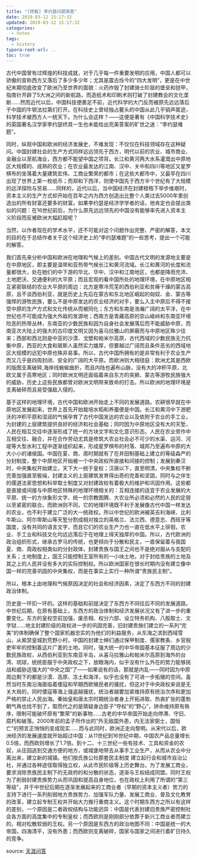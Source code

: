 ```yaml
---
title: "[转载] 李约瑟问题简答"
date: 2019-03-12 15:17:32
updated: 2019-03-12 15:17:32
categories:
  - notes
tags:
  - history
typora-root-url: ..
toc: true
---
```


古代中国曾有过辉煌的科技成就，对于几乎每一件重要发明的应用，中国人都可以骄傲的宣称西方又落后了多少多少年；尤其是震古烁今的“四大发明”，更是在中世纪末期彻底改变了欧洲乃至世界的面貌：火药炸毁了封建骑士阶层的堡垒和铠甲，指南针开辟了5大洲之间的新航路，而造纸术和印刷术则打破了封建教会的文化垄断……然而近代以后，中国科技便裹足不前，近代科学的大门反而被原先远远落后于中国的牛顿法拉第们打开。在科技史上曾经独占鳌头的中国从此几乎销声匿迹，科学技术被西方人一统天下。为什么会这样？——这便是著有《中国科学技术史》的英国著名汉学家李约瑟终其一生也未能给出完美答案的旷世之迷：“李约瑟难题”。

<!-- more -->

​    同时，纵观中国和欧洲的经济发展史，不难发现：不仅仅在科技领域存在这种疑问。中国封建社会的生产方式同样远远领先于西方，明代以前的农业、城市商业、金融业以至航海业，西方都不能望中国之项背。长江和黄河两大水系灌溉出中原地区大规模的、成熟的农业；在农业最发达的江南、汉中、关中和四川等地区又星罗棋布的坐落着大量建筑宏伟、工商业繁荣的都市；在这些大都市中，又最早在四川出现了世界上第一枚纸币；而郑和下西洋，则使中国先于西方半个世纪有了大规模的远洋探险与贸易……同样的，近代以后，当中国经济在封建桎梏下举步维艰时，资本主义的生产方式却开始在百年之内为西方创造出比整个人类过去5000年里创造出的所有财富还要多的财富。如果李约瑟是经济学学者的话，他肯定也会提出类似的问题：在16世纪前后，为什么原先远远领先的中国没有能够率先进入资本主义阶段而反被欧洲大幅赶超呢？

​    当然，以作者现在的学术水平，还不可能对这个问题作出完整、严密的解答，本文的目的在于总结作者关于这个经济史上的“李约瑟难题”的一些思考，提出一个可能的解答。

​    我们首先来分析中国和欧洲在地理和气候上的差别。中国古代文明的发源地主要是在中原地区，即主要是温带和亚热带气候长江和黄河流域。长江和黄河的长度和流量都很大，处在她们的中下游的华北、华中、汉中和江南地区，也都是降雨充沛、土地肥沃、交通便利的大平原；而且宏观的看中国所处的地理环境，在中原地区相互紧密联结的农业大平原的周边：北方是寒冷荒芜的西伯利亚和贫瘠干燥的蒙古高原，且不谈西伯利亚，就是历史上先后在蒙古和东北地区崛起的匈奴、金、蒙古等强悍的游牧民族，要么不是中原发达的农业经济的对手，要么入主中原后不得不接受中原的生产方式和文化传统从而被同化；东方和东南是浩瀚广阔的太平洋，在中世纪也不可能成为强大外敌的发源地；西南方是青藏高原的崇山峻岭和东南亚环境险恶的热带丛林，东南亚的少数民族和因为自身社会发展落后而不能威胁中原，而南亚次大陆上的强大的古印度文明又因为喜马拉雅山的屏蔽而与中原地区殊少往来；西部和西北则是中亚的沙漠、戈壁和帕米尔高原，古代西域的少数民族无力抗衡中原，西亚的大食和玻斯人虽然实力雄厚，但要越过广阔而且条件恶劣的西域地区大规模的远犯中原也殊非易事。所以，古代中国所拥有的是非常有利于农业生产而又几乎是四周封闭、安全的广阔的大平原。而欧洲则大相径庭：欧洲尤其是西欧的版图支离破碎,海岸线蜿蜒曲折，而且内陆也遍布山脉，没有大的冲积平原，北欧又属于高寒地区；同时欧洲文明还面临着来自东方的突厥、蒙古等游牧民族强大的威胁，历史上这些民族都曾对欧洲文明带来致命的打击。所以欧洲的地理环境是支离破碎而且易受强敌入侵的。

​    基于这样的地理环境，古代中国和欧洲开始走上不同的发展道路。农耕很早就在中原地区发展起来，世界上首先开始栽培水稻和养蚕便是中国。长江和黄河中下游肥沃的冲积平原和湿润的气候孕育了古代中国发达的农业以及依附于农业的手工业，为封建的上层建筑提供良好的经济和社会基础；同时因为中原地区没有大的天堑，人民在相互交往中逐渐形成了统一的方块文字和文化意识形态。人民在农业劳作中互相交往、融合，并在合作劳动尤其是修筑大农业社会必不可少的水渠、运河、河堤等大型水利工程中逐渐组织起来，形成星罗棋布的村落、城邦乃至遍布中原的大大小小的诸侯国。中国在夏、商、周时期就有了在井田制基础上建立的等级森严的分封制度，整个中原地区开始被一个中央政权所直接和间接的控制；发展到秦汉时，中央集权开始建立，天下大一统于皇权；汉唐以下，直至明清，中央集权不断完善加强直至极端，封建主义的上层建筑发育得出奇的完善和坚固，同时与之伴生的儒道法家思想和科举取士制度又对封建政权有着极大的维护和巩固作用。这些都是直接或间接与中原地区特殊的地理环境相关的：互相连接的适宜于农业发展的大平原、统一的方块象形文字、统一的宗教图腾、大农业所必须和必然的人民的定居以至紧密的联合。而欧洲则不同，它的地理环境既不利于发展像古代中国一样发达的农业，也不利于建立广泛的大一统政权。所以中世纪的欧洲被英吉利海峡、比利牛斯山、阿尔卑斯山等天堑分割成相对独立的英格兰、法兰西、德意志、西班牙等国度，没有共同的语言文字，而且它们的农业生产力也一直在低水平上徘徊，农业、手工业和科技文化均远远落后于在地理上得天独厚的中国。所以，古代欧洲的政治组织形式，继承古罗马的传统，也更倾向于分散和民主，一直保留着与我国夏、商、周政权相类似的分封政体，封建贵族与国王之间也不是绝对服从与支配的关系；土地制度上，国王只能控制王室所有的一小块土地，对于封给贵族的土地及其之上的人民并没有多大的实际控制权。所以欧洲国家在很长时期内没有建立像中国一样的完善巩固的中央集权，而是在事实上实行一种所谓“贵族民主制”。

​    所以，根本上由地理和气候原因决定的社会和经济因素，决定了东西方不同的封建政治体制。

​    历史是一环扣一环的。这样的基础和前提决定了东西方不同往后不同的发展道路。中世纪后期，在原有基础上，东西方的政治体制和经济发展状况又有了进一步的重要变化。东方的皇权空前加强，废丞相、权分六部、设立特务机构、八股取士、文字狱……地主封建阶级的政权进一步的巩固完善，旧封建贵族们建立的一系列“完美”的体制确保了整个国家机器忠实的为他们的利益服务，从东海之滨到西域雪山，从紫禁皇城到荒野小村，中国的封建士绅们通过保甲制度、儒家教条、乡官税吏牢牢的控制着这片广袤的土地。同时，强大统一的中华帝国基本征服了周边的少数民族政权，从西伯利亚到东南亚半岛，从喜马拉雅山和帕米尔高原到海外的台湾、琉球，统统臣服于中央政权之下，放眼海内，似乎没有什么外在的势力能够挑战和威胁这强大的“中央之国”了——如果说有的话，那就是内乱——同时因为中原周边剩下的都是沙漠、高原、冻土和海洋，似乎也没有了可进一步拓殖的空间。虽然当时东南沿海面临着倭寇和早期西欧殖民者的骚扰，但这对于中央政权来说是无关大局的，同时倭寇等海上强盗越骚扰，统治者越要加紧维持原有统治次序和更加严格的禁止人民出海。秦始皇和唐太宗时期统治者身上开拓进取、热衷扩张的蓬勃朝气再也找不到了，取而代之的是猜疑身边臣子“夺权”的“野心”，拼命维持原有秩序，限制可能破坏原有“繁荣”的新事物……古老的中华帝国开始走向停滞、守旧、腐朽和破落。2000年前的孟子所作出的“外无敌国外患，内无法家弼士，国恒亡”的预言正悄悄的变成现实……而与此同时，欧洲正走向黎明。从宋代以后，欧洲经济的发展速度就开始超过中国：从11世纪到16世纪中期，中国农产品总量增长0.5倍，而西欧则增长了1.7倍。到十二、十三世纪一些有技术、工具和资金的农奴，从庄园逃到交通方便的地方，或城堡地带去从事手工业生产，从而从农业中分离出来，建立新的城镇。他们按氏族公社那套民主制度 建立起行会和城市自治公社，并通过各种途径取得独立权，从此市民阶级等上历史舞台。为了发展工商业，要求消除贵族民主制下的无政府的和分散的状态，逐渐与王权结成同盟。同时王权为了削弱封建贵族势力从而巩固和提高自身地位，也在政权上利用了所谓的“第三等级”，并于中世纪后期在逐渐发展起来的工商业者（早期的资本主义者）势力的支持下进行一系列削弱地方贵族势力、加强军队力量、发展工商业、普及文化教育的改革，建立起专制王权并开始大力推行重商主义。这个时期东西方之所以有这样的差别，一个原因是二者政权结构与功能迥异：中国是代表封建旧贵族严密控制社会各方面的高度集中的专制皇权；而西欧则是刚刚部分依靠于新兴工商业者而建立的，相对松散软弱的王权。另一个原因是东西方的政治地图不同：中国是统一的大帝国，四海清平，没有外患；而西欧则支离破碎，国家与国家之间进行着旷日持久的竞争。 

source: [天涯问答](http://wenda.tianya.cn/question/5265461d61c782ee) 
